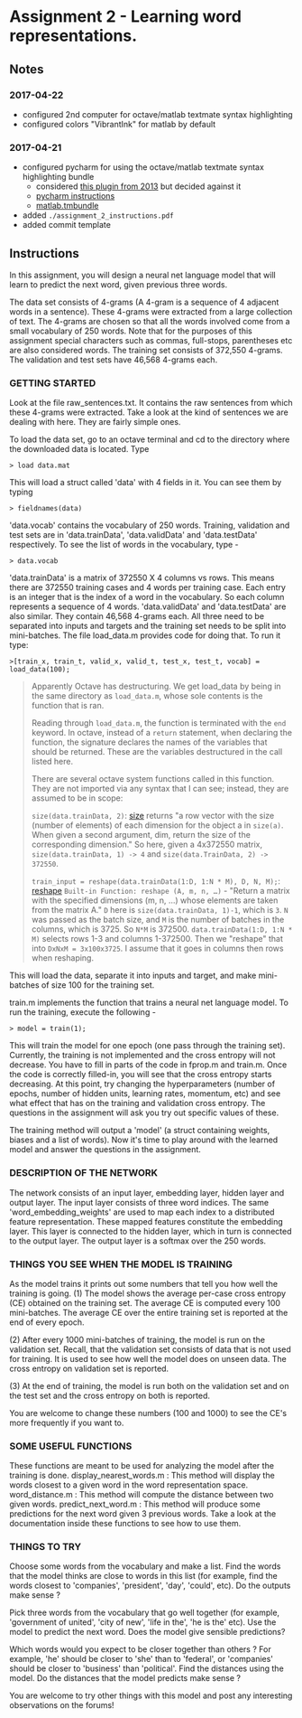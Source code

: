 # Assignment 2 - Learning word representations.

## Notes

### 2017-04-22
* configured 2nd computer for octave/matlab textmate syntax highlighting
* configured colors "VibrantInk" for matlab by default

### 2017-04-21 
* configured pycharm for using the octave/matlab textmate syntax highlighting bundle
  * considered [this plugin from 2013](https://github.com/tomconder/octaveplugin/issues/1) but decided against it
  * [pycharm instructions](https://confluence.jetbrains.com/display/PYH/TextMate+Bundles+in+PyCharm)
  * [matlab.tmbundle](https://github.com/textmate/matlab.tmbundle)
* added `./assignment_2_instructions.pdf`
* added commit template

## Instructions

In this assignment, you will design a neural net language model that will
learn to predict the next word, given previous three words.

The data set consists of 4-grams (A 4-gram is a sequence of 4 adjacent words
in a sentence). These 4-grams were extracted from a large collection of text.
The 4-grams are chosen so that all the words involved come
from a small vocabulary of 250 words. Note that for the purposes of this
assignment special characters such as commas, full-stops, parentheses etc
are also considered words. The training set consists of 372,550 4-grams. The
validation and test sets have 46,568 4-grams each.

### GETTING STARTED
Look at the file raw_sentences.txt. It contains the raw sentences from which
these 4-grams were extracted. Take a look at the kind of sentences we are
dealing with here. They are fairly simple ones.

To load the data set, go to an octave terminal and cd to the directory where the
downloaded data is located. Type

`> load data.mat`

This will load a struct called 'data' with 4 fields in it.
You can see them by typing

`> fieldnames(data)`

'data.vocab' contains the vocabulary of 250 words. Training, validation and
test sets are in 'data.trainData', 'data.validData' and 'data.testData'  respectively.
To see the list of words in the vocabulary, type -

`> data.vocab`

'data.trainData' is a matrix of 372550 X 4 columns vs rows. This means there are 372550
training cases and 4 words per training case. Each entry is an integer that is
the index of a word in the vocabulary. So each column represents a sequence of 4
words. 'data.validData' and 'data.testData' are also similar. They contain
46,568 4-grams each. All three need to be separated into inputs and targets
and the training set needs to be split into mini-batches. The file load_data.m
provides code for doing that. To run it type:

`>[train_x, train_t, valid_x, valid_t, test_x, test_t, vocab] = load_data(100);`

> Apparently Octave has destructuring. We get load_data by being in
> the same directory as `load_data.m`, whose sole contents is the 
> function that is ran.
> 
> Reading through `load_data.m`, the function is terminated with the `end`
> keyword. In octave, instead of a `return` statement, when declaring the function, 
> the signature declares the names of the variables that should be returned.
> These are the variables destructured in the call listed here.
>
> There are several octave system functions called in this function. They are 
> not imported via any syntax that I can see; instead, they are assumed to be
> in scope: 
> 
> `size(data.trainData, 2)`: [size](https://www.gnu.org/software/octave/doc/interpreter/Object-Sizes.html#Object-Sizes)
> returns "a row vector with the size (number of elements) of each dimension for 
> the object a in `size(a)`. When given a second argument, dim, return the size 
> of the corresponding dimension." So here, given a 4x372550 matrix, 
> `size(data.trainData, 1) -> 4` and `size(data.TrainData, 2) -> 372550`.
>
> `train_input = reshape(data.trainData(1:D, 1:N * M), D, N, M);`: [reshape](https://www.gnu.org/software/octave/doc/v4.0.3/Rearranging-Matrices.html)
> `Built-in Function: reshape (A, m, n, …)` - "Return a matrix with the specified 
> dimensions (m, n, …) whose elements are taken from the matrix A."
> `D` here is `size(data.trainData, 1)-1`, which is `3`. `N` was passed as
> the batch size, and `M` is the number of batches in the columns, which is 3725. 
> So `N*M` is 372500. 
> `data.trainData(1:D, 1:N * M)` selects rows 1-3 and columns 1-372500.
> Then we "reshape" that into `DxNxM = 3x100x3725`. I assume that it goes in columns then 
> rows when reshaping.

This will load the data, separate it into inputs and target, and make
mini-batches of size 100 for the training set.

train.m implements the function that trains a neural net language model.
To run the training, execute the following -

`> model = train(1);`

This will train the model for one epoch (one pass through the training set).
Currently, the training is not implemented and the cross entropy will not
decrease. You have to fill in parts of the code in fprop.m and train.m.
Once the code is correctly filled-in, you will see that the cross entropy
starts decreasing. At this point, try changing the hyperparameters (number
of epochs, number of hidden units, learning rates, momentum, etc) and see
what effect that has on the training and validation cross entropy. The
questions in the assignment will ask you try out specific values of these.

The training method will output a 'model' (a struct containing weights, biases
and a list of words). Now it's time to play around with the learned model
and answer the questions in the assignment.

### DESCRIPTION OF THE NETWORK
The network consists of an input layer, embedding layer, hidden layer and output
layer. The input layer consists of three word indices. The same
'word_embedding_weights' are used to map each index to a distributed feature
representation. These mapped features constitute the embedding layer. This layer
is connected to the hidden layer, which in turn is connected to the output
layer. The output layer is a softmax over the 250 words.

### THINGS YOU SEE WHEN THE MODEL IS TRAINING
As the model trains it prints out some numbers that tell you how well the
training is going.
(1) The model shows the average per-case cross entropy (CE) obtained
on the training set. The average CE is computed every 100 mini-batches. The
average CE over the entire training set is reported at the end of every epoch.

(2) After every 1000 mini-batches of training, the model is run on the
validation set. Recall, that the validation set consists of data that is not
used for training. It is used to see how well the model does on unseen data. The
cross entropy on validation set is reported.

(3) At the end of training, the model is run both on the validation set and on
the test set and the cross entropy on both is reported.

You are welcome to change these numbers (100 and 1000) to see the CE's more
frequently if you want to.


### SOME USEFUL FUNCTIONS
These functions are meant to be used for analyzing the model after the training
is done.
  display_nearest_words.m : This method will display the words closest to a
    given word in the word representation space.
  word_distance.m : This method will compute the distance between two given
    words.
  predict_next_word.m : This method will produce some predictions for the next
    word given 3 previous words.
Take a look at the documentation inside these functions to see how to use them.


### THINGS TO TRY
Choose some words from the vocabulary and make a list. Find the words that
the model thinks are close to words in this list (for example, find the words
closest to 'companies', 'president', 'day', 'could', etc). Do the outputs make
sense ?

Pick three words from the vocabulary that go well together (for example,
'government of united', 'city of new', 'life in the', 'he is the' etc). Use
the model to predict the next word. Does the model give sensible predictions?

Which words would you expect to be closer together than others ? For example,
'he' should be closer to 'she' than to 'federal', or 'companies' should be
closer to 'business' than 'political'. Find the distances using the model.
Do the distances that the model predicts make sense ?

You are welcome to try other things with this model and post any interesting
observations on the forums!
